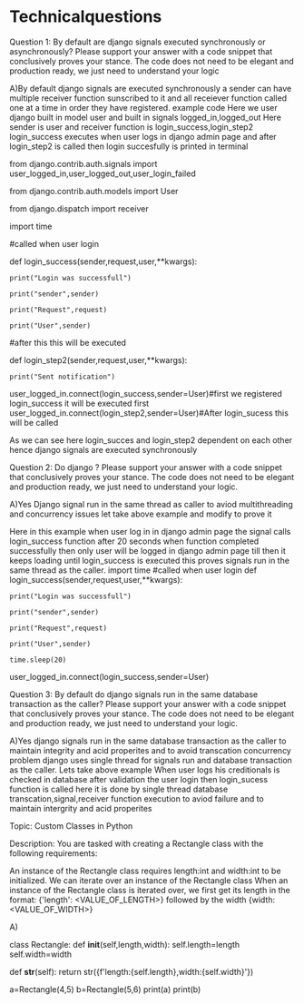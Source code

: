 # Technicalquestions
Question 1: By default are django signals executed synchronously or asynchronously? Please support your answer with a code snippet that conclusively proves your stance. The code does not need to be elegant and production ready, we just need to understand your logic

A)By default  django signals are  executed synchronously a sender can have multiple receiver function sunscribed to it and all receiever function called one at a time in order they have registered.
example code
Here we user django built in model user and built in signals logged_in,logged_out
Here sender is user and receiver function is login_success,login_step2 
login_success executes when user logs in django admin page and after login_step2 is called then login succesfully is printed in  terminal

from django.contrib.auth.signals import user_logged_in,user_logged_out,user_login_failed

from django.contrib.auth.models import User

from django.dispatch import receiver

import time

#called when user login 


def login_success(sender,request,user,**kwargs):
   
    print("Login was successfull")
    
    print("sender",sender)
    
    print("Request",request)
    
    print("User",sender)

#after this this will be executed

def login_step2(sender,request,user,**kwargs):
    
    print("Sent notification")

user_logged_in.connect(login_success,sender=User)#first we registered login_success it will be executed first
user_logged_in.connect(login_step2,sender=User)#After login_sucess this will be called

As we can see here login_succes and login_step2 dependent on each other hence django signals are executed synchronously

Question 2: Do django  ? Please support your answer with a code snippet that conclusively proves your stance. The code does not need to be elegant and production ready, we just need to understand your logic.

A)Yes Django signal run in the same thread as caller to aviod multithreading and concurrency issues let take above example and modify to prove it

Here in this example when user log in in django admin page the signal calls login_success function after 20 seconds when function completed successfully then only user will be logged in django admin page till then it keeps loading until login_success  is executed this proves signals run in the same thread as the caller.
import time
#called when user login 
def login_success(sender,request,user,**kwargs):

    print("Login was successfull")
    
    print("sender",sender)
    
    print("Request",request)
    
    print("User",sender)
    
    time.sleep(20)
user_logged_in.connect(login_success,sender=User)

Question 3: By default do django signals run in the same database transaction as the caller? Please support your answer with a code snippet that conclusively proves your stance. The code does not need to be elegant and production ready, we just need to understand your logic.

A)Yes django signals run in the same database transaction as the caller to maintain integrity and acid properites and to avoid transcation concurrency problem django uses single thread for signals run  and database transaction as the caller.
Lets  take above example
When user logs his creditionals is checked in database after validation the user login then login_sucess function is called here it is done by single thread database transcation,signal,receiver function execution to aviod failure and to maintain intergrity and acid properites

Topic: Custom Classes in Python

Description: You are tasked with creating a Rectangle class with the following requirements:

An instance of the Rectangle class requires length:int and width:int to be initialized.
We can iterate over an instance of the Rectangle class 
When an instance of the Rectangle class is iterated over, we first get its length in the format: {'length': <VALUE_OF_LENGTH>} followed by the width {width: <VALUE_OF_WIDTH>}

A)

class Rectangle:
   def __init__(self,length,width):
        self.length=length
        self.width=width

  
   def __str__(self):
      return  str({f'length:{self.length},width:{self.width}'})

a=Rectangle(4,5)
b=Rectangle(5,6)
print(a)
print(b)
